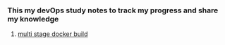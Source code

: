 ### This my devOps study notes to track my progress and share my knowledge
1. [multi stage docker build](DevOps/Docker-multistage-build.md)
